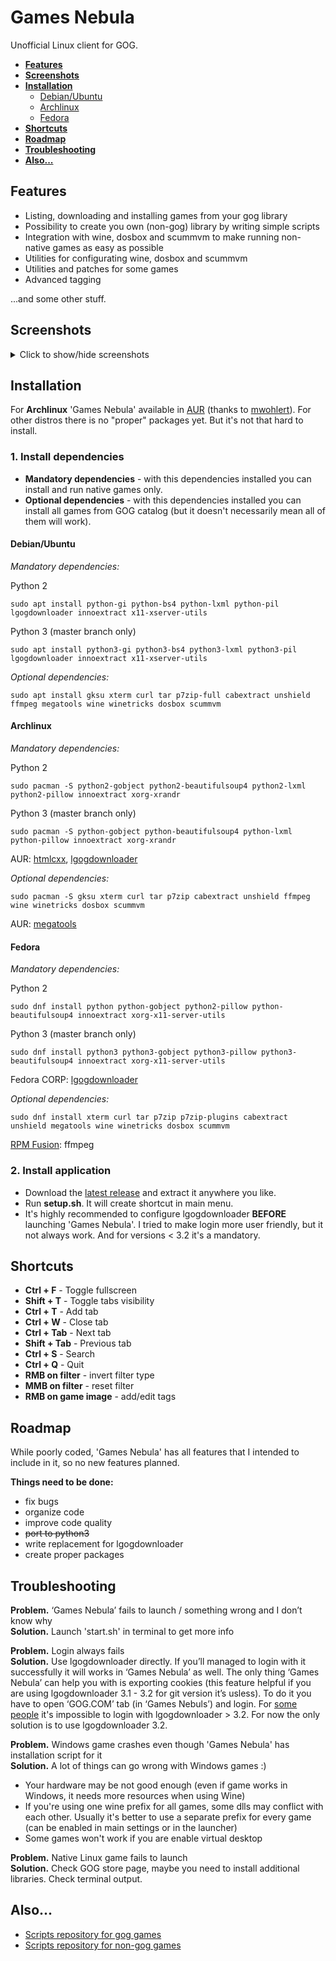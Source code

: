 # Games Nebula
Unofficial Linux client for GOG.

- **[Features](https://github.com/yancharkin/games_nebula#features)**  
- **[Screenshots](https://github.com/yancharkin/games_nebula#screenshots)**  
- **[Installation](https://github.com/yancharkin/games_nebula#installation)**  
   * [Debian/Ubuntu](https://github.com/yancharkin/games_nebula#debianubuntu)  
   * [Archlinux](https://github.com/yancharkin/games_nebula#archlinux)  
   * [Fedora](https://github.com/yancharkin/games_nebula#fedora)  
- **[Shortcuts](https://github.com/yancharkin/games_nebula#shortcuts)**  
- **[Roadmap](https://github.com/yancharkin/games_nebula#roadmap)**  
- **[Troubleshooting](https://github.com/yancharkin/games_nebula#troubleshooting)**  
- **[Also...](https://github.com/yancharkin/games_nebula#also)**  


## Features
- Listing, downloading and installing games from your gog library
- Possibility to create you own (non-gog) library by writing simple scripts
- Integration with wine, dosbox and scummvm to make running non-native games as easy as possible
- Utilities for configurating wine, dosbox and scummvm
- Utilities and patches for some games
- Advanced tagging

...and some other stuff.

## Screenshots
<details>
<summary>Click to show/hide screenshots</summary>
<p>

**Main window**

![main window screenshot](https://raw.githubusercontent.com/yancharkin/games_nebula/master/images/screenshots/main_window.jpg  "Main window")

**DOSBox Configuration Utility**

![dosbox utility screenshot](https://raw.githubusercontent.com/yancharkin/games_nebula/master/images/screenshots/dosbox_utility.jpg  "DOSBox Configuration Utility")

**Wine, DOSBox and ScummVM launchers**

![launchers screenshot](https://raw.githubusercontent.com/yancharkin/games_nebula/master/images/screenshots/launchers.png  "Launchers")

**Configuration utilities for 'Arcanum: Of Steamworks and Magick Obscura' and 'Planescape: Torment'**

![conf_utilities](https://raw.githubusercontent.com/yancharkin/games_nebula/master/images/screenshots/conf_utilities.png  "Configuration Utilities")
</p>
</details>

## Installation
For **Archlinux** 'Games Nebula' available in [AUR](https://aur.archlinux.org/packages/games_nebula/) (thanks to [mwohlert](https://github.com/mwohlert)). For other distros there is no "proper" packages yet. But it's not that hard to install.
### 1. Install dependencies

- **Mandatory dependencies** - with this dependencies installed you can install and run native games only.
- **Optional dependencies**  - with this dependencies installed you can install all games from GOG catalog (but it doesn't necessarily mean all of them will work).

#### Debian/Ubuntu

*Mandatory dependencies:*

Python 2

    sudo apt install python-gi python-bs4 python-lxml python-pil lgogdownloader innoextract x11-xserver-utils

Python 3 (master branch only)

    sudo apt install python3-gi python3-bs4 python3-lxml python3-pil lgogdownloader innoextract x11-xserver-utils


*Optional dependencies:*

    sudo apt install gksu xterm curl tar p7zip-full cabextract unshield ffmpeg megatools wine winetricks dosbox scummvm
    
#### Archlinux

*Mandatory dependencies:*

Python 2

    sudo pacman -S python2-gobject python2-beautifulsoup4 python2-lxml python2-pillow innoextract xorg-xrandr

Python 3 (master branch only)

    sudo pacman -S python-gobject python-beautifulsoup4 python-lxml python-pillow innoextract xorg-xrandr

AUR: [htmlcxx](https://aur.archlinux.org/packages/htmlcxx/), [lgogdownloader](https://aur.archlinux.org/packages/lgogdownloader/)

*Optional dependencies:*

    sudo pacman -S gksu xterm curl tar p7zip cabextract unshield ffmpeg wine winetricks dosbox scummvm
    
AUR: [megatools](https://aur.archlinux.org/packages/megatools/)

#### Fedora

*Mandatory dependencies:*

Python 2

    sudo dnf install python python-gobject python2-pillow python-beautifulsoup4 innoextract xorg-x11-server-utils

Python 3 (master branch only)

    sudo dnf install python3 python3-gobject python3-pillow python3-beautifulsoup4 innoextract xorg-x11-server-utils

Fedora CORP: [lgogdownloader](https://copr.fedorainfracloud.org/coprs/mmansell/lgogdownloader/)

*Optional dependencies:*

    sudo dnf install xterm curl tar p7zip p7zip-plugins cabextract unshield megatools wine winetricks dosbox scummvm

[RPM Fusion](https://rpmfusion.org/): ffmpeg

### 2. Install application
- Download the [latest release](https://github.com/yancharkin/games_nebula/releases) and extract it anywhere you like.
- Run **setup.sh**. It will create shortcut in main menu.
- It's highly recommended to configure lgogdownloader **BEFORE** launching 'Games Nebula'. I tried to make login more user friendly, but it not always work. And for versions < 3.2 it's a mandatory.

## Shortcuts
- **Ctrl + F** - Toggle fullscreen
- **Shift + T** - Toggle tabs visibility
- **Ctrl + T** - Add tab
- **Ctrl + W** - Close tab
- **Ctrl + Tab** - Next tab
- **Shift + Tab** - Previous tab
- **Ctrl + S** - Search
- **Ctrl + Q** - Quit
- **RMB on filter** - invert filter type
- **MMB on filter** - reset filter
- **RMB on game image** - add/edit tags

## Roadmap
While poorly coded, 'Games Nebula' has all features that I intended to include in it, so no new features planned.

**Things need to be done:**
- fix bugs
- organize code
- improve code quality
- ~~port to python3~~
- write replacement for lgogdownloader
- create proper packages

## Troubleshooting

**Problem.** ‘Games Nebula’ fails to launch / something wrong and I don’t know why  
**Solution.** Launch 'start.sh' in terminal to get more info

**Problem.** Login always fails  
**Solution.** Use lgogdownloader directly. If you’ll managed to login with it successfully it will works in ‘Games Nebula’ as well. The only thing ‘Games Nebula’ can help you with is exporting cookies (this feature helpful if you are using lgogdownloader 3.1 - 3.2 for git version it’s usless). To do it you have to open ‘GOG.COM’ tab (in ‘Games Nebuls’) and login. For [some people](https://github.com/Sude-/lgogdownloader/issues/129) it's impossible to login with lgogdownloader > 3.2. For now the only solution is to use lgogdownloader 3.2.

**Problem.** Windows game crashes even though 'Games Nebula' has installation script for it  
**Solution.** A lot of things can go wrong with Windows games :)
- Your hardware may be not good enough (even if game works in Windows, it needs more resources when using Wine)
- If you're using one wine prefix for all games, some dlls may conflict with each other. Usually it's better to use a separate prefix for every game (can be enabled in main settings or in the launcher)
- Some games won't  work if you are enable virtual desktop

**Problem.** Native Linux game fails to launch  
**Solution.** Check GOG store page, maybe you need to install additional libraries. Check terminal output.

## Also...
- [Scripts repository for gog games](https://github.com/yancharkin/games_nebula_goglib_scripts)
- [Scripts repository for non-gog games](https://github.com/yancharkin/games_nebula_mylib_scripts)
